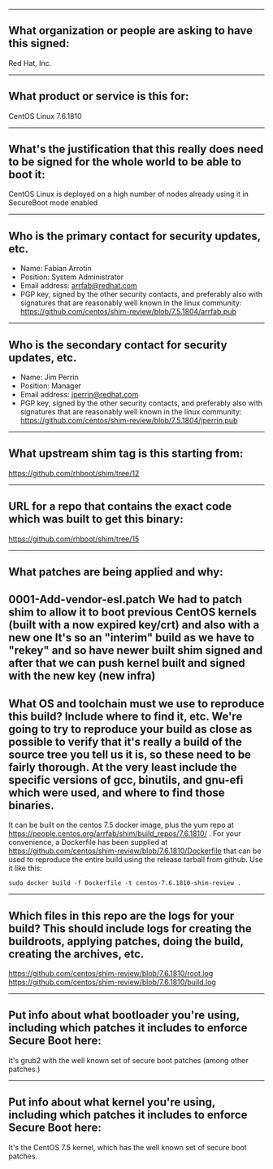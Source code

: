 -------------------------------------------------------------------------------
What organization or people are asking to have this signed:
-------------------------------------------------------------------------------
Red Hat, Inc.

-------------------------------------------------------------------------------
What product or service is this for:
-------------------------------------------------------------------------------
CentOS Linux 7.6.1810

-------------------------------------------------------------------------------
What's the justification that this really does need to be signed for the whole world to be able to boot it:
-------------------------------------------------------------------------------
CentOS Linux is deployed on a high number of nodes already using it in SecureBoot mode enabled

-------------------------------------------------------------------------------
Who is the primary contact for security updates, etc.
-------------------------------------------------------------------------------
- Name: Fabian Arrotin
- Position: System Administrator
- Email address: arrfab@redhat.com
- PGP key, signed by the other security contacts, and preferably also with signatures that are reasonably well known in the linux community: https://github.com/centos/shim-review/blob/7.5.1804/arrfab.pub

-------------------------------------------------------------------------------
Who is the secondary contact for security updates, etc.
-------------------------------------------------------------------------------
- Name: Jim Perrin
- Position: Manager
- Email address: jperrin@redhat.com
- PGP key, signed by the other security contacts, and preferably also with signatures that are reasonably well known in the linux community: https://github.com/centos/shim-review/blob/7.5.1804/jperrin.pub

-------------------------------------------------------------------------------
What upstream shim tag is this starting from:
-------------------------------------------------------------------------------
https://github.com/rhboot/shim/tree/12

-------------------------------------------------------------------------------
URL for a repo that contains the exact code which was built to get this binary:
-------------------------------------------------------------------------------
https://github.com/rhboot/shim/tree/15

-------------------------------------------------------------------------------
What patches are being applied and why:
-------------------------------------------------------------------------------
0001-Add-vendor-esl.patch
We had to patch shim to allow it to boot previous CentOS kernels (built with a now expired key/crt) and also with a new one
It's so an "interim" build as we have to "rekey" and so have newer built shim signed and after that we can push kernel built and signed with the new key (new infra)
-------------------------------------------------------------------------------
What OS and toolchain must we use to reproduce this build?  Include where to find it, etc.  We're going to try to reproduce your build as close as possible to verify that it's really a build of the source tree you tell us it is, so these need to be fairly thorough. At the very least include the specific versions of gcc, binutils, and gnu-efi which were used, and where to find those binaries.
-------------------------------------------------------------------------------
It can be built on the centos 7.5 docker image, plus the yum repo at
https://people.centos.org/arrfab/shim/build_repos/7.6.1810/ .  For your
convenience, a Dockerfile has been supplied at
https://github.com/centos/shim-review/blob/7.6.1810/Dockerfile that can be
used to reproduce the entire build using the release tarball from github.  Use
it like this:

`sudo docker build -f Dockerfile -t centos-7.6.1810-shim-review .`

-------------------------------------------------------------------------------
Which files in this repo are the logs for your build?   This should include logs for creating the buildroots, applying patches, doing the build, creating the archives, etc.
-------------------------------------------------------------------------------
https://github.com/centos/shim-review/blob/7.6.1810/root.log
https://github.com/centos/shim-review/blob/7.6.1810/build.log

-------------------------------------------------------------------------------
Put info about what bootloader you're using, including which patches it includes to enforce Secure Boot here:
-------------------------------------------------------------------------------
It's grub2 with the well known set of secure boot patches (among other patches.)

-------------------------------------------------------------------------------
Put info about what kernel you're using, including which patches it includes to enforce Secure Boot here:
-------------------------------------------------------------------------------
It's the CentOS 7.5 kernel, which has the well known set of secure boot patches.


